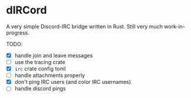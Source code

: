# dIRCord

A very simple Discord-IRC bridge written in Rust. Still very much work-in-progress.

TODO:
- [x] handle join and leave messages
- [ ] use the tracing crate
- [x] `irc` crate config toml
- [ ] handle attachments properly
- [x] don't ping IRC users (and color IRC usernames)
- [ ] handle discord pings
